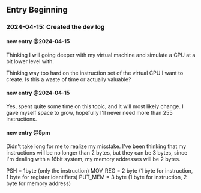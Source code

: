 ## Entry Beginning
### 2024-04-15: Created the dev log

#### new entry @2024-04-15
Thinking I will going deeper with my virtual machine and simulate a CPU at a bit lower level with.

Thinking way too hard on the instruction set of the virtual CPU I want to create. Is this a waste of time or actually valuable?

#### new entry @2024-04-15
Yes, spent quite some time on this topic, and it will most likely change. I gave myself space to grow, hopefully I'll never need more than 255 instructions.

#### new entry @5pm
Didn't take long for me to realize my misstake. I've been thinking that my instructions will be no longer than 2 bytes, but they can be 3 bytes, since I'm dealing with a 16bit system, my memory addresses will be 2 bytes.

PSH = 1byte (only the instruction)
MOV_REG = 2 byte (1 byte for instruction, 1 byte for register identifiers)
PUT_MEM = 3 byte (1 byte for instruction, 2 byte for memory address)